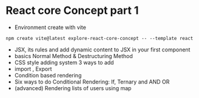 # React core Concept part 1
- Environment create with vite
```
npm create vite@latest explore-react-core-concept -- --template react
```
- JSX, its rules and add dynamic content to JSX in your first component
- basics Normal Method & Destructuring Method
- CSS style adding system 3 ways to add
- import , Export
- Condition based rendering
- Six ways to do Conditional Rendering: If, Ternary and AND OR
- (advanced) Rendering lists of users using map

